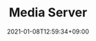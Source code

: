 ---
title: Media Server
description: 
date: 2021-01-08T12:59:34+09:00
draft: false
weight: 6
image: "" # relative path of /static/images folder
collapse: hide # show | hide | always
type: docs
---